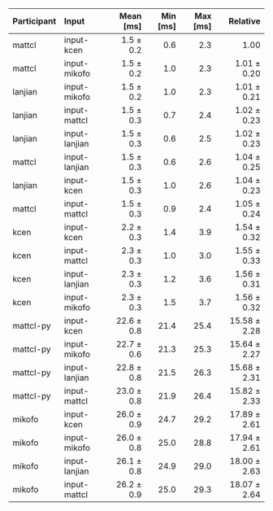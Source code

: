 | Participant | Input | Mean [ms] | Min [ms] | Max [ms] | Relative |
|:---|:---|---:|---:|---:|---:|
| mattcl | input-kcen | 1.5 ± 0.2 | 0.6 | 2.3 | 1.00 |
| mattcl | input-mikofo | 1.5 ± 0.2 | 1.0 | 2.3 | 1.01 ± 0.20 |
| lanjian | input-mikofo | 1.5 ± 0.2 | 1.0 | 2.3 | 1.01 ± 0.21 |
| lanjian | input-mattcl | 1.5 ± 0.3 | 0.7 | 2.4 | 1.02 ± 0.23 |
| lanjian | input-lanjian | 1.5 ± 0.3 | 0.6 | 2.5 | 1.02 ± 0.23 |
| mattcl | input-lanjian | 1.5 ± 0.3 | 0.6 | 2.6 | 1.04 ± 0.25 |
| lanjian | input-kcen | 1.5 ± 0.3 | 1.0 | 2.6 | 1.04 ± 0.23 |
| mattcl | input-mattcl | 1.5 ± 0.3 | 0.9 | 2.4 | 1.05 ± 0.24 |
| kcen | input-kcen | 2.2 ± 0.3 | 1.4 | 3.9 | 1.54 ± 0.32 |
| kcen | input-mattcl | 2.3 ± 0.3 | 1.0 | 3.0 | 1.55 ± 0.33 |
| kcen | input-lanjian | 2.3 ± 0.3 | 1.2 | 3.6 | 1.56 ± 0.31 |
| kcen | input-mikofo | 2.3 ± 0.3 | 1.5 | 3.7 | 1.56 ± 0.32 |
| mattcl-py | input-kcen | 22.6 ± 0.8 | 21.4 | 25.4 | 15.58 ± 2.28 |
| mattcl-py | input-mikofo | 22.7 ± 0.6 | 21.3 | 25.3 | 15.64 ± 2.27 |
| mattcl-py | input-lanjian | 22.8 ± 0.8 | 21.5 | 26.3 | 15.68 ± 2.31 |
| mattcl-py | input-mattcl | 23.0 ± 0.8 | 21.9 | 26.4 | 15.82 ± 2.33 |
| mikofo | input-kcen | 26.0 ± 0.9 | 24.7 | 29.2 | 17.89 ± 2.61 |
| mikofo | input-mikofo | 26.0 ± 0.8 | 25.0 | 28.8 | 17.94 ± 2.61 |
| mikofo | input-lanjian | 26.1 ± 0.8 | 24.9 | 29.0 | 18.00 ± 2.63 |
| mikofo | input-mattcl | 26.2 ± 0.9 | 25.0 | 29.3 | 18.07 ± 2.64 |
